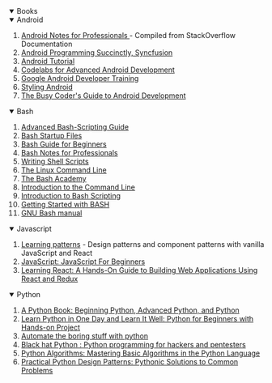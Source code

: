 <details open>
  <summary>Books</summary>
<details open>
  <summary>Android</summary>
  <ol>
    <li><a href="https://goalkicker.com/AndroidBook" target="blank">Android Notes for Professionals </a> - Compiled from StackOverflow Documentation</li>
    <li><a href="https://www.syncfusion.com/resources/techportal/ebooks/android" target="blank">Android Programming Succinctly, Syncfusion</a></li>
    <li><a href="http://www.tutorialspoint.com/android/" target="blank">Android Tutorial</a></li>
    <li><a href="https://developer.android.com/courses/advanced-training/toc" target="blank">Codelabs for Advanced Android Development</a></li>
    <li><a href="https://developer.android.com/guide" target="blank">Google Android Developer Training</a> </li>
    <li><a href='https://blog.stylingandroid.com/' target="blank">Styling Android</a></li>
    <li><a href="https://commonsware.com/Android/4-2-free" target="blank">The Busy Coder's Guide to Android Development</a></li>
  </ol>
</details>

<details open>
  <summary>Bash</summary>
  <ol>
    <li><a href="http://tldp.org/LDP/abs/html/" target="blank">Advanced Bash-Scripting Guide</a></li>
    <li><a href="https://www.gnu.org/software/bash/manual/html_node/Bash-Start-Up-Files.html" target="blank">Bash Startup Files</a></li>
    <li><a href="http://www.tldp.org/LDP/Bash-Beginners-Guide/html/" target="blank">Bash Guide for Beginners</a></li>
    <li><a href="http://goalkicker.com/BashBook/" target="blank">Bash Notes for Professionals</a></li>
    <li><a href="http://linuxcommand.org/lc3_writing_shell_scripts.php" target="blank">Writing Shell Scripts</a></li>
    <li><a href="http://linuxcommand.org/tlcl.php" target="blank">The Linux Command Line</a></li>
    <li><a href="http://guide.bash.academy/" target="blank">The Bash Academy</a></li>
    <li><a href="https://launchschool.com/books/command_line" target="blank">Introduction to the Command Line</a></li>
    <li><a href="https://github.com/bobbyiliev/introduction-to-bash-scripting" target="blank">Introduction to Bash Scripting </a></li>
    <li><a href="http://www.hypexr.org/bash_tutorial.php" target="blank">Getting Started with BASH </a></li>
    <li><a href="https://www.gnu.org/software/bash/manual/bash.pdf" target="blank">GNU Bash manual</a></li>
  </ol>
</details>

<details open>
  <summary>Javascript</summary>
  <ol>
    <li><a href="https://www.patterns.dev/book/" target="blank">Learning patterns</a> - Design patterns and component patterns with vanilla JavaScript and React</li>
    <li><a href="https://www.pdfdrive.com/javascript-javascript-for-beginners-learn-javascript-programming-with-ease-in-half-the-time-everything-about-the-language-coding-programming-and-web-pages-you-need-to-know-e158299863.html" target="blank">JavaScript: JavaScript For Beginners</a></li>
    <li><a href="https://www.pdfdrive.com/learning-react-a-hands-on-guide-to-building-web-applications-using-react-and-redux-e185752183.html" target="blank">Learning React: A Hands-On Guide to Building Web Applications Using React and Redux</a></li>
  </ol>
</details>

<details open>
  <summary>Python</summary>
  <ol>
    <li><a href="https://www.pdfdrive.com/a-python-book-beginning-python-advanced-python-and-python-e9236005.html" target="blank">A Python Book: Beginning Python, Advanced Python, and Python</a></li>
    <li><a href="https://www.pdfdrive.com/learn-python-in-one-day-and-learn-it-well-python-for-beginners-with-hands-on-project-the-only-book-you-need-to-start-coding-in-python-immediately-e183833259.html" target="blank">Learn Python in One Day and Learn It Well: Python for Beginners with Hands-on Project</a></li>
    <li><a href="https://www.pdfdrive.com/automate-the-boring-stuff-with-python-automate-the-boring-stuff-with-python-e26956384.html" target="blank">Automate the boring stuff with python</a></li>
    <li><a href="https://www.pdfdrive.com/black-hat-python-python-programming-for-hackers-and-pentesters-e158527426.html" target="blank">Black hat Python : Python programming for hackers and pentesters</a></li>
    <li><a href="https://www.pdfdrive.com/python-algorithms-mastering-basic-algorithms-in-the-python-language-e175246184.html" target="blank">Python Algorithms: Mastering Basic Algorithms in the Python Language</a></li>
    <li><a href="https://www.pdfdrive.com/practical-python-design-patterns-pythonic-solutions-to-common-problems-e183035091.html" target="blank">Practical Python Design Patterns: Pythonic Solutions to Common Problems</a></li>
  </ol>
</details>

